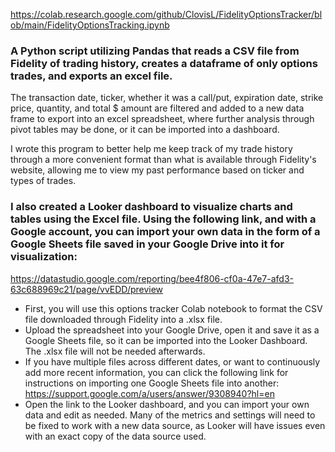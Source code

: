 https://colab.research.google.com/github/ClovisL/FidelityOptionsTracker/blob/main/FidelityOptionsTracking.ipynb

### A Python script utilizing Pandas that reads a CSV file from Fidelity of trading history, creates a dataframe of only options trades, and exports an excel file.

The transaction date, ticker, whether it was a call/put, expiration date, strike price, quantity, and total $ amount are filtered and added to a new data frame to export into an excel spreadsheet, where further analysis through pivot tables may be done, or it can be imported into a dashboard.

I wrote this program to better help me keep track of my trade history through a more convenient format than what is available through Fidelity's website, allowing me to view my past performance based on ticker and types of trades.


### I also created a Looker dashboard to visualize charts and tables using the Excel file. Using the following link, and with a Google account, you can import your own data in the form of a Google Sheets file saved in your Google Drive into it for visualization:
https://datastudio.google.com/reporting/bee4f806-cf0a-47e7-afd3-63c688969c21/page/vvEDD/preview

* First, you will use this options tracker Colab notebook to format the CSV file downloaded through Fidelity into a .xlsx file.
* Upload the spreadsheet into your Google Drive, open it and save it as a Google Sheets file, so it can be imported into the Looker Dashboard. The .xlsx file will not be needed afterwards.
* If you have multiple files across different dates, or want to continuously add more recent information, you can click the following link for instructions on importing one Google Sheets file into another: https://support.google.com/a/users/answer/9308940?hl=en
* Open the link to the Looker dashboard, and you can import your own data and edit as needed. Many of the metrics and settings will need to be fixed to work with a new data source, as Looker will have issues even with an exact copy of the data source used.
